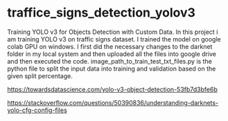 # traffice_signs_detection_yolov3
Training YOLO v3 for Objects Detection with Custom Data.
In this project i am training YOLO v3 on traffic signs dataset.
I trained the model on google colab GPU on windows.
I first did the necessary changes to the darknet folder in my local system and then  uploaded all the files into google drive and then executed the code.
image_path_to_train_test_txt_files.py is the python file to split the input data into training and validation based on the given  split percentage.

https://towardsdatascience.com/yolo-v3-object-detection-53fb7d3bfe6b

https://stackoverflow.com/questions/50390836/understanding-darknets-yolo-cfg-config-files
 




